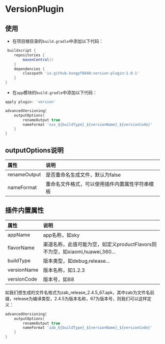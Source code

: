 # VersionPlugin

## 使用

* 在项目根目录的```build.gradle```中添加以下代码：
```gradle
 buildscript {
    repositories {
        mavenCentral()
    }
    dependencies {
        classpath 'io.github.kongpf8848:version-plugin:1.0.1'
    }
}
```

* 在```app```模块的```build.gradle```中添加以下代码：
```gradle
apply plugin: 'version'

advancedVersioning{
    outputOptions{
        renameOutput true       
        nameFormat 'xxx_${buildType}_${versionName}_${versionCode}'
    }
}
```

## outputOptions说明
| 属性  | 说明 |
| :------| :------ | 
| renameOutput |是否重命名生成文件，默认为false|
| nameFormat | 重命名文件格式，可以使用插件内置属性字符串模板|

## 插件内置属性
| 属性  | 说明 |
| :------| :------ | 
| appName | app名称，如sky|
| flavorName | 渠道名称，此值可能为空，如定义productFlavors则不为空，如xiaomi,huawei,360... |
| buildType | 版本类型，如debug,release...|
| versionName | 版本名称，如1.2.3|
| versionCode | 版本号，如88 |

如我们想生成的文件名格式为zab_release_2.4.5_67.apk，其中zab为文件名前缀，release为编译类型，2.4.5为版本名称，67为版本号，则我们可以这样定义：

```gradle
advancedVersioning{
    outputOptions{
        renameOutput true       
        nameFormat 'zab_${buildType}_${versionName}_${versionCode}'
    }
}
```

